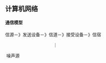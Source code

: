## 计算机网络

#### 通信模型

信源－》发送设备－》信道－》接受设备－》信宿

　　　　　　　　　　　｜

​                                      噪声源